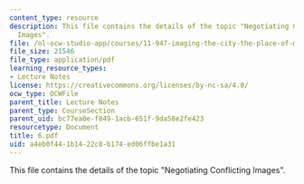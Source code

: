 ```yaml
---
content_type: resource
description: This file contains the details of the topic "Negotiating Conflicting
  Images".
file: /ol-ocw-studio-app/courses/11-947-imaging-the-city-the-place-of-media-in-city-design-and-development-fall-1998/a4eb0f441b1422c8b174ed06ffbe1a31_6.pdf
file_size: 21546
file_type: application/pdf
learning_resource_types:
- Lecture Notes
license: https://creativecommons.org/licenses/by-nc-sa/4.0/
ocw_type: OCWFile
parent_title: Lecture Notes
parent_type: CourseSection
parent_uid: bc77ea0e-f849-1acb-651f-9da58e2fe423
resourcetype: Document
title: 6.pdf
uid: a4eb0f44-1b14-22c8-b174-ed06ffbe1a31
---
```

This file contains the details of the topic "Negotiating Conflicting Images".
